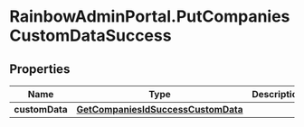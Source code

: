# RainbowAdminPortal.PutCompaniesCustomDataSuccess

## Properties

Name | Type | Description | Notes
------------ | ------------- | ------------- | -------------
**customData** | [**GetCompaniesIdSuccessCustomData**](GetCompaniesIdSuccessCustomData.md) |  | 


